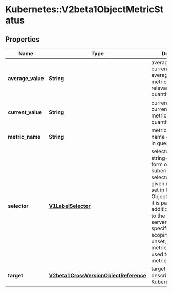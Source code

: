 # Kubernetes::V2beta1ObjectMetricStatus

## Properties
Name | Type | Description | Notes
------------ | ------------- | ------------- | -------------
**average_value** | **String** | averageValue is the current value of the average of the metric across all relevant pods (as a quantity) | [optional] 
**current_value** | **String** | currentValue is the current value of the metric (as a quantity). | 
**metric_name** | **String** | metricName is the name of the metric in question. | 
**selector** | [**V1LabelSelector**](V1LabelSelector.md) | selector is the string-encoded form of a standard kubernetes label selector for the given metric When set in the ObjectMetricSource, it is passed as an additional parameter to the metrics server for more specific metrics scoping. When unset, just the metricName will be used to gather metrics. | [optional] 
**target** | [**V2beta1CrossVersionObjectReference**](V2beta1CrossVersionObjectReference.md) | target is the described Kubernetes object. | 


